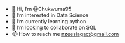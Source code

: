 - 👋 Hi, I’m @Chukwuma95
- 👀 I’m interested in Data Science
- 🌱 I’m currently learning python
- 💞️ I’m looking to collaborate on SQL
- 📫 How to reach me nzeesiagac@gmail.com

<!---
Chukwuma95/Chukwuma95 is a ✨ special ✨ repository because its `README.md` (this file) appears on your GitHub profile.
You can click the Preview link to take a look at your changes.
--->
